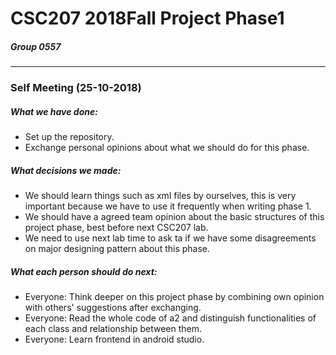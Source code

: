 # CSC207 2018Fall Project Phase1
##### Group 0557
---
### Self Meeting (25-10-2018)
##### What we have done:
 - Set up the repository.
 - Exchange personal opinions about what we should do for this phase.
##### What decisions we made:
 - We should learn things such as xml files by ourselves, this is very important because we have to use it frequently when writing phase 1.
 - We should have a agreed team opinion about the basic structures of this project phase, best before next CSC207 lab.
 - We need to use next lab time to ask ta if we have some disagreements on major designing pattern about this phase.
##### What each person should do next:
 - Everyone: Think deeper on this project phase by combining own opinion with others' suggestions after exchanging.
 - Everyone: Read the whole code of a2 and distinguish functionalities of each class and relationship between them.
 - Everyone: Learn frontend in android studio.
